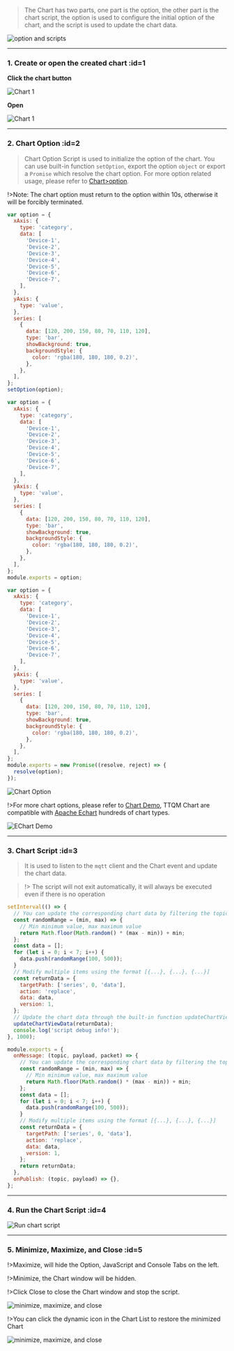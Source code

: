 > The Chart has two parts, one part is the option, the other part is the chart script, the option is used to configure the initial option of the chart, and the script is used to update the chart data.

![option and scripts](_media/usage/1.jpg ':size=600')

---

### 1. Create or open the created chart :id=1

**Click the chart button**

![Chart 1](_media/usage/2.jpg ':size=400')

**Open**

![Chart 1](_media/usage/3.jpg ':size=300')

---

### 2. Chart Option :id=2

> Chart Option Script is used to initialize the option of the chart. You can use built-in function `setOption`, export the option `object` or export a `Promise` which resolve the chart option. For more option related usage, please refer to [Chart>option](en/chart/option).

!>Note: The chart option must return to the option within 10s, otherwise it will be forcibly terminated.

<!-- tabs: start -->
<!-- tab: Use Function -->

```javascript
var option = {
  xAxis: {
    type: 'category',
    data: [
      'Device-1',
      'Device-2',
      'Device-3',
      'Device-4',
      'Device-5',
      'Device-6',
      'Device-7',
    ],
  },
  yAxis: {
    type: 'value',
  },
  series: [
    {
      data: [120, 200, 150, 80, 70, 110, 120],
      type: 'bar',
      showBackground: true,
      backgroundStyle: {
        color: 'rgba(180, 180, 180, 0.2)',
      },
    },
  ],
};
setOption(option);
```

<!-- tab: Synchronous Return -->

```javascript
var option = {
  xAxis: {
    type: 'category',
    data: [
      'Device-1',
      'Device-2',
      'Device-3',
      'Device-4',
      'Device-5',
      'Device-6',
      'Device-7',
    ],
  },
  yAxis: {
    type: 'value',
  },
  series: [
    {
      data: [120, 200, 150, 80, 70, 110, 120],
      type: 'bar',
      showBackground: true,
      backgroundStyle: {
        color: 'rgba(180, 180, 180, 0.2)',
      },
    },
  ],
};
module.exports = option;
```

<!-- tab: Asynchronous Return -->

```javascript
var option = {
  xAxis: {
    type: 'category',
    data: [
      'Device-1',
      'Device-2',
      'Device-3',
      'Device-4',
      'Device-5',
      'Device-6',
      'Device-7',
    ],
  },
  yAxis: {
    type: 'value',
  },
  series: [
    {
      data: [120, 200, 150, 80, 70, 110, 120],
      type: 'bar',
      showBackground: true,
      backgroundStyle: {
        color: 'rgba(180, 180, 180, 0.2)',
      },
    },
  ],
};
module.exports = new Promise((resolve, reject) => {
  resolve(option);
});
```

<!-- tab: Inited Chart -->

![Chart Option](_media/usage/4.jpg ':size=500')

<!-- tabs: end -->

!>For more chart options, please refer to [Chart Demo](https://echarts.apache.org/examples/en/index.html#chart-type-line), TTQM Chart are compatible with [Apache Echart](https://echarts.apache.org/en/index.html) hundreds of chart types.

![EChart Demo](_media/usage/5.jpg ':size=500')

---

### 3. Chart Script :id=3

> It is used to listen to the `mqtt` client and the Chart event and update the chart data.

> !> The script will not exit automatically, it will always be executed even if there is no operation

```javascript
setInterval(() => {
  // You can update the corresponding chart data by filtering the topic
  const randomRange = (min, max) => {
    // Min minimum value, max maximum value
    return Math.floor(Math.random() * (max - min)) + min;
  };
  const data = [];
  for (let i = 0; i < 7; i++) {
    data.push(randomRange(100, 500));
  }
  // Modify multiple items using the format [{...}, {...}, {...}]
  const returnData = {
    targetPath: ['series', 0, 'data'],
    action: 'replace',
    data: data,
    version: 1,
  };
  // Update the chart data through the built-in function updateChartViewData
  updateChartViewData(returnData);
  console.log('script debug info!');
}, 1000);

module.exports = {
  onMessage: (topic, payload, packet) => {
    // You can update the corresponding chart data by filtering the topic
    const randomRange = (min, max) => {
      // Min minimum value, max maximum value
      return Math.floor(Math.random() * (max - min)) + min;
    };
    const data = [];
    for (let i = 0; i < 7; i++) {
      data.push(randomRange(100, 500));
    }
    // Modify multiple items using the format [{...}, {...}, {...}]
    const returnData = {
      targetPath: ['series', 0, 'data'],
      action: 'replace',
      data: data,
      version: 1,
    };
    return returnData;
  },
  onPublish: (topic, payload) => {},
};
```

---

### 4. Run the Chart Script :id=4

![Run chart script](_media/usage/6.jpg ':size=600')

---

### 5. Minimize, Maximize, and Close :id=5

!>Maximize, will hide the Option, JavaScript and Console Tabs on the left.

!>Minimize, the Chart window will be hidden.

!>Click Close to close the Chart window and stop the script.

![minimize, maximize, and close](_media/usage/7.jpg ':size=600')

!>You can click the dynamic icon in the Chart List to restore the minimized Chart

![minimize, maximize, and close](_media/usage/8.jpg ':size=600')
